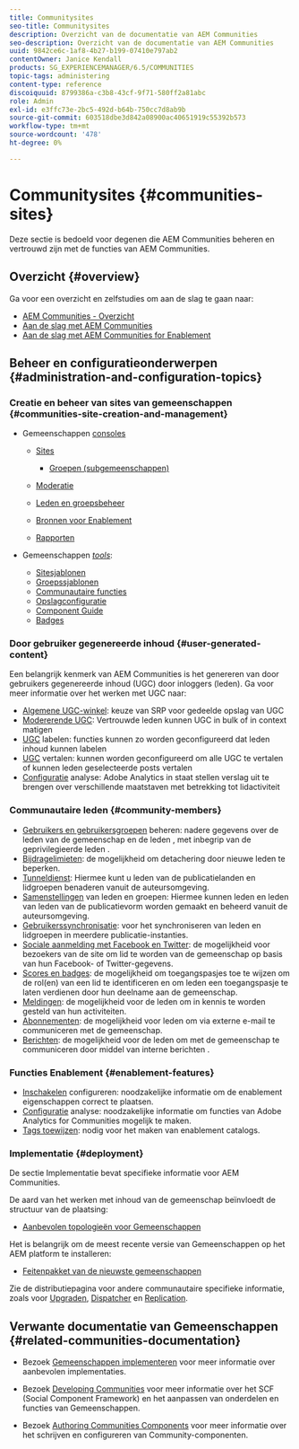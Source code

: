 ```yaml
---
title: Communitysites
seo-title: Communitysites
description: Overzicht van de documentatie van AEM Communities
seo-description: Overzicht van de documentatie van AEM Communities
uuid: 9842ce6c-1af8-4b27-b199-07410e797ab2
contentOwner: Janice Kendall
products: SG_EXPERIENCEMANAGER/6.5/COMMUNITIES
topic-tags: administering
content-type: reference
discoiquuid: 8799386a-c3b8-43cf-9f71-580ff2a81abc
role: Admin
exl-id: e3ffc73e-2bc5-492d-b64b-750cc7d8ab9b
source-git-commit: 603518dbe3d842a08900ac40651919c55392b573
workflow-type: tm+mt
source-wordcount: '478'
ht-degree: 0%

---
```


# Communitysites {#communities-sites}

Deze sectie is bedoeld voor degenen die AEM Communities beheren en vertrouwd zijn met de functies van AEM Communities.

## Overzicht {#overview}

Ga voor een overzicht en zelfstudies om aan de slag te gaan naar:

* [AEM Communities - Overzicht](overview.md)
* [Aan de slag met AEM Communities](getting-started.md)
* [Aan de slag met AEM Communities for Enablement](getting-started-enablement.md)

## Beheer en configuratieonderwerpen {#administration-and-configuration-topics}

### Creatie en beheer van sites van gemeenschappen {#communities-site-creation-and-management}

* Gemeenschappen [consoles](consoles.md)

   * [Sites](sites-console.md)

      * [Groepen (subgemeenschappen)](groups.md)
   * [Moderatie](moderation.md)
   * [Leden en groepsbeheer](members.md)
   * [Bronnen voor Enablement](resources.md)
   * [Rapporten](reports.md)


* Gemeenschappen [*tools*](tools.md):

   * [Sitesjablonen](sites.md)
   * [Groepssjablonen](tools-groups.md)
   * [Communautaire functies](functions.md)
   * [Opslagconfiguratie](srp-config.md)
   * [Component Guide](components-guide.md)
   * [Badges](badges.md)


### Door gebruiker gegenereerde inhoud {#user-generated-content}

Een belangrijk kenmerk van AEM Communities is het genereren van door gebruikers gegenereerde inhoud (UGC) door inloggers (leden). Ga voor meer informatie over het werken met UGC naar:

* [Algemene UGC-winkel](working-with-srp.md): keuze van SRP voor gedeelde opslag van UGC
* [Modererende UGC](moderate-ugc.md): Vertrouwde leden kunnen UGC in bulk of in context matigen
* [UGC](tag-ugc.md) labelen: functies kunnen zo worden geconfigureerd dat leden inhoud kunnen labelen
* [UGC](translate-ugc.md) vertalen: kunnen worden geconfigureerd om alle UGC te vertalen of kunnen leden geselecteerde posts vertalen
* [Configuratie](analytics.md) analyse: Adobe Analytics in staat stellen verslag uit te brengen over verschillende maatstaven met betrekking tot lidactiviteit

### Communautaire leden {#community-members}

* [Gebruikers en gebruikersgroepen](users.md) beheren: nadere gegevens over de leden van de gemeenschap en de leden , met inbegrip van de geprivilegieerde leden .
* [Bijdragelimieten](limits.md): de mogelijkheid om detachering door nieuwe leden te beperken.
* [Tunneldienst](deploy-communities.md#tunnel-service-on-author): Hiermee kunt u leden van de publicatielanden en lidgroepen benaderen vanuit de auteursomgeving.
* [Samenstellingen](members.md) van leden en groepen: Hiermee kunnen leden en leden van leden van de publicatievorm worden gemaakt en beheerd vanuit de auteursomgeving.
* [Gebruikerssynchronisatie](sync.md): voor het synchroniseren van leden en lidgroepen in meerdere publicatie-instanties.
* [Sociale aanmelding met Facebook en Twitter](social-login.md): de mogelijkheid voor bezoekers van de site om lid te worden van de gemeenschap op basis van hun Facebook- of Twitter-gegevens.
* [Scores en badges](implementing-scoring.md): de mogelijkheid om toegangspasjes toe te wijzen om de rol(en) van een lid te identificeren en om leden een toegangspasje te laten verdienen door hun deelname aan de gemeenschap.
* [Meldingen](notifications.md): de mogelijkheid voor de leden om in kennis te worden gesteld van hun activiteiten.
* [Abonnementen](subscriptions.md): de mogelijkheid voor leden om via externe e-mail te communiceren met de gemeenschap.
* [Berichten](messaging.md): de mogelijkheid voor de leden om met de gemeenschap te communiceren door middel van interne berichten .

### Functies Enablement {#enablement-features}

* [Inschakelen](enablement.md) configureren: noodzakelijke informatie om de enablement eigenschappen correct te plaatsen.
* [Configuratie](analytics.md) analyse: noodzakelijke informatie om functies van Adobe Analytics for Communities mogelijk te maken.
* [Tags toewijzen](tag-resources.md): nodig voor het maken van enablement catalogs.

### Implementatie {#deployment}

De sectie Implementatie bevat specifieke informatie voor AEM Communities.

De aard van het werken met inhoud van de gemeenschap beïnvloedt de structuur van de plaatsing:

* [Aanbevolen topologieën voor Gemeenschappen](topologies.md)

Het is belangrijk om de meest recente versie van Gemeenschappen op het AEM platform te installeren:

* [Feitenpakket van de nieuwste gemeenschappen](deploy-communities.md#latestfeaturepack)

Zie de distributiepagina voor andere communautaire specifieke informatie, zoals voor [Upgraden](upgrade.md), [Dispatcher](dispatcher.md) en [Replication](deploy-communities.md#replication-agents-on-author).

## Verwante documentatie van Gemeenschappen {#related-communities-documentation}

* Bezoek [Gemeenschappen implementeren](deploy-communities.md) voor meer informatie over aanbevolen implementaties.

* Bezoek [Developing Communities](communities.md) voor meer informatie over het SCF (Social Component Framework) en het aanpassen van onderdelen en functies van Gemeenschappen.

* Bezoek [Authoring Communities Components](author-communities.md) voor meer informatie over het schrijven en configureren van Community-componenten.
